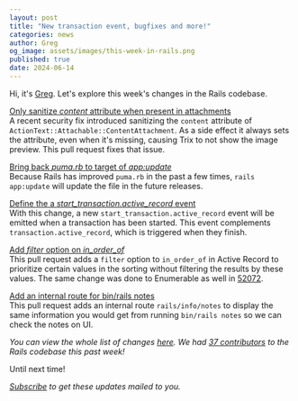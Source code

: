 ```yaml
---
layout: post
title: "New transaction event, bugfixes and more!"
categories: news
author: Greg
og_image: assets/images/this-week-in-rails.png
published: true
date: 2024-06-14
---
```



Hi, it's [Greg](https://greg.molnar.io). Let's explore this week's changes in the Rails codebase.

[Only sanitize _content_ attribute when present in attachments](https://github.com/rails/rails/pull/52093)  
A recent security fix introduced sanitizing the `content` attribute
of `ActionText::Attachable::ContentAttachment`. As a side effect it always
sets the attribute, even when it's missing, causing Trix to not show
the image preview. This pull request fixes that issue. 

[Bring back _puma.rb_ to target of _app:update_](https://github.com/rails/rails/pull/52086)  
Because Rails has improved `puma.rb` in the past a few times, `rails app:update`
will update the file in the future releases.

[Define the a _start_transaction.active_record_ event](https://github.com/rails/rails/pull/52080)  
With this change, a new `start_transaction.active_record` event will be emitted
when a transaction has been started. This event complements
`transaction.active_record`, which is triggered when they finish.

[Add _filter_ option on _in_order_of_](https://github.com/rails/rails/pull/51761)  
This pull request adds a `filter` option to `in_order_of` in Active Record to
prioritize certain values in the sorting without filtering the results by these
values. The same change was done to Enumerable as well in
[52072](https://github.com/rails/rails/pull/52072).

[Add an internal route for bin/rails notes](https://github.com/rails/rails/pull/49240)  
This pull request adds an internal route `rails/info/notes` to display the same
information you would get from running `bin/rails notes` so we can check the
notes on UI.

_You can view the whole list of changes [here](https://github.com/rails/rails/compare/@%7B2024-06-07%7D...main@%7B2024-06-14%7D)._
_We had [37 contributors](https://contributors.rubyonrails.org/contributors/in-time-window/20240607-20240614) to the Rails codebase this past week!_

Until next time!

_[Subscribe](https://world.hey.com/this.week.in.rails) to get these updates mailed to you._
